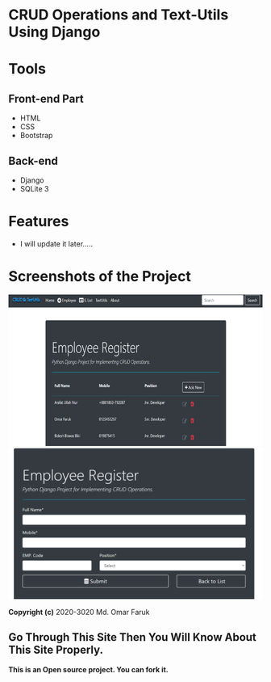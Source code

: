 # CRUD Operations and Text-Utils Using Django

# Tools
## Front-end Part
* HTML
* CSS
* Bootstrap
## Back-end
* Django
* SQLite 3

# Features
* I will update it later.....


# Screenshots of the Project
<p align="center">
  <img width="680" height="300" src="static/images/a.png">
  <img width="680" height="300" src="static/images/b.png">
</p>


**Copyright (c)** 2020-3020 Md. Omar Faruk

## Go Through This Site Then You Will Know About This Site Properly.

**This is an Open source project. You can fork it.**

